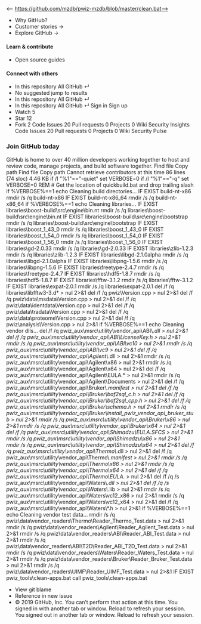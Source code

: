 <-- https://github.com/mzdb/pwiz-mzdb/blob/master/clean.bat-->

* Why GitHub? 
* Customer stories →
* Explore GitHub →
#### Learn & contribute
* Open source guides
#### Connect with others
* In this repository  All GitHub  ↵
* No suggested jump to results
* In this repository  All GitHub  ↵
* In this repository  All GitHub  ↵
Sign in  Sign up
* Watch  5 
* Star  12 
* Fork  2 
Code Issues 20 Pull requests 0 Projects 0 Wiki  Security  Insights
Code Issues 20 Pull requests 0 Projects 0 Wiki Security Pulse
### Join GitHub today
GitHub is home to over 40 million developers working together to host and review code, manage projects, and build software together.
Find file  Copy path
Find file  Copy path
Cannot retrieve contributors at this time
86 lines (74 sloc)  4.46 KB
if /I "%1"=="-quiet" set VERBOSE=0
if /I "%1"=="-q" set VERBOSE=0
REM # Get the location of quickbuild.bat and drop trailing slash
if %VERBOSE%==1 echo Cleaning build directories...
IF EXIST build-nt-x86 rmdir /s /q build-nt-x86
IF EXIST build-nt-x86_64 rmdir /s /q build-nt-x86_64
if %VERBOSE%==1 echo Cleaning libraries...
IF EXIST libraries\boost-build\src\engine\bin.nt rmdir /s /q libraries\boost- build\src\engine\bin.nt
IF EXIST libraries\boost-build\src\engine\bootstrap rmdir /s /q libraries\boost-build\src\engine\bootstrap
IF EXIST libraries\boost_1_43_0 rmdir /s /q libraries\boost_1_43_0
IF EXIST libraries\boost_1_54_0 rmdir /s /q libraries\boost_1_54_0
IF EXIST libraries\boost_1_56_0 rmdir /s /q libraries\boost_1_56_0
IF EXIST libraries\gd-2.0.33 rmdir /s /q libraries\gd-2.0.33
IF EXIST libraries\zlib-1.2.3 rmdir /s /q libraries\zlib-1.2.3
IF EXIST libraries\libgd-2.1.0alpha rmdir /s /q libraries\libgd-2.1.0alpha
IF EXIST libraries\libpng-1.5.6 rmdir /s /q libraries\libpng-1.5.6
IF EXIST libraries\freetype-2.4.7 rmdir /s /q libraries\freetype-2.4.7
IF EXIST libraries\hdf5-1.8.7 rmdir /s /q libraries\hdf5-1.8.7
IF EXIST libraries\fftw-3.1.2 rmdir /s /q libraries\fftw-3.1.2
IF EXIST libraries\expat-2.0.1 rmdir /s /q libraries\expat-2.0.1
del /f /q libraries\libfftw3-3.d* > nul 2>&1
del /f /q pwiz\Version.cpp > nul 2>&1
del /f /q pwiz\data\msdata\Version.cpp > nul 2>&1
del /f /q pwiz\data\identdata\Version.cpp > nul 2>&1
del /f /q pwiz\data\tradata\Version.cpp > nul 2>&1
del /f /q pwiz\data\proteome\Version.cpp > nul 2>&1
del /f /q pwiz\analysis\Version.cpp > nul 2>&1
if %VERBOSE%==1 echo Cleaning vendor dlls...
del /f /q pwiz_aux\msrc\utility\vendor_api\ABI\\*.dll > nul 2>&1
del /f /q pwiz_aux\msrc\utility\vendor_api\ABI\LicenseKey.h > nul 2>&1
rmdir /s /q pwiz_aux\msrc\utility\vendor_api\ABI\vc10 > nul 2>&1
rmdir /s /q pwiz_aux\msrc\utility\vendor_api\ABI\vc9 > nul 2>&1
del /f /q pwiz_aux\msrc\utility\vendor_api\Agilent\\*.dll > nul 2>&1
rmdir /s /q pwiz_aux\msrc\utility\vendor_api\Agilent\x86 > nul 2>&1
rmdir /s /q pwiz_aux\msrc\utility\vendor_api\Agilent\x64 > nul 2>&1
del /f /q pwiz_aux\msrc\utility\vendor_api\Agilent\EULA.* > nul 2>&1
rmdir /s /q pwiz_aux\msrc\utility\vendor_api\Agilent\Documents > nul 2>&1
del /f /q pwiz_aux\msrc\utility\vendor_api\Bruker\\*.manifest > nul 2>&1
del /f /q pwiz_aux\msrc\utility\vendor_api\Bruker\baf2sql_c.h > nul 2>&1
del /f /q pwiz_aux\msrc\utility\vendor_api\Bruker\baf2sql_cpp.h > nul 2>&1
del /f /q pwiz_aux\msrc\utility\vendor_api\Bruker\schema.h > nul 2>&1
rmdir /s /q pwiz_aux\msrc\utility\vendor_api\Bruker\install_pwiz_vendor_api_bruker_stub > nul 2>&1
rmdir /s /q pwiz_aux\msrc\utility\vendor_api\Bruker\x86 > nul 2>&1
rmdir /s /q pwiz_aux\msrc\utility\vendor_api\Bruker\x64 > nul 2>&1
del /f /q pwiz_aux\msrc\utility\vendor_api\Shimadzu\EULA.SFCS > nul 2>&1
rmdir /s /q pwiz_aux\msrc\utility\vendor_api\Shimadzu\x86 > nul 2>&1
rmdir /s /q pwiz_aux\msrc\utility\vendor_api\Shimadzu\x64 > nul 2>&1
del /f /q pwiz_aux\msrc\utility\vendor_api\Thermo\\*.dll > nul 2>&1
del /f /q pwiz_aux\msrc\utility\vendor_api\Thermo\\*.manifest > nul 2>&1
rmdir /s /q pwiz_aux\msrc\utility\vendor_api\Thermo\x86 > nul 2>&1
rmdir /s /q pwiz_aux\msrc\utility\vendor_api\Thermo\x64 > nul 2>&1
del /f /q pwiz_aux\msrc\utility\vendor_api\Thermo\EULA.* > nul 2>&1
del /f /q /s pwiz_aux\msrc\utility\vendor_api\Waters\\*.dll > nul 2>&1
del /f /q /s pwiz_aux\msrc\utility\vendor_api\Waters\\*.lib > nul 2>&1
rmdir /s /q pwiz_aux\msrc\utility\vendor_api\Waters\vc12_x86 > nul 2>&1
rmdir /s /q pwiz_aux\msrc\utility\vendor_api\Waters\vc12_x64 > nul 2>&1
del /f /q pwiz_aux\msrc\utility\vendor_api\Waters\\*.h > nul 2>&1
if %VERBOSE%==1 echo Cleaning vendor test data...
rmdir /s /q pwiz\data\vendor_readers\Thermo\Reader_Thermo_Test.data > nul 2>&1
rmdir /s /q pwiz\data\vendor_readers\Agilent\Reader_Agilent_Test.data > nul 2>&1
rmdir /s /q pwiz\data\vendor_readers\ABI\Reader_ABI_Test.data > nul 2>&1
rmdir /s /q pwiz\data\vendor_readers\ABI\T2D\Reader_ABI_T2D_Test.data > nul 2>&1
rmdir /s /q pwiz\data\vendor_readers\Waters\Reader_Waters_Test.data > nul 2>&1
rmdir /s /q pwiz\data\vendor_readers\Bruker\Reader_Bruker_Test.data > nul 2>&1
rmdir /s /q pwiz\data\vendor_readers\UIMF\Reader_UIMF_Test.data > nul 2>&1
IF EXIST pwiz_tools\clean-apps.bat call pwiz_tools\clean-apps.bat
* View git blame
* Reference in new issue
* © 2019 GitHub, Inc.
You can’t perform that action at this time.
You signed in with another tab or window. Reload to refresh your session. You signed out in another tab or window. Reload to refresh your session.
